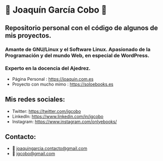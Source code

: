 # :pencil: Joaquín García Cobo :pencil:

## Repositorio personal con el código de algunos de mis proyectos.

### Amante de GNU/Linux y el Software Linux. Apasionado de la Programación y del mundo Web, en especial de WordPress. 

### Experto en la docencia del Ajedrez.

- Página Personal : https://joaquin.com.es
- Proyecto con mucho mimo : https://soloebooks.es

## Mis redes sociales:
- Twitter: https://twitter.com/jgcobo
- LinkedIn: https://www.linkedin.com/in/jgcobo
- Instagram: https://www.instagram.com/onlyebooks/

## Contacto:
 - :email: joaquingarcia.contacto@gmail.com
 - :email: jgcobo@gmail.com

